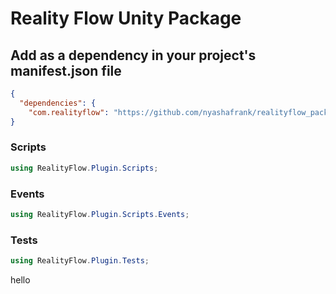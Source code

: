 # Reality Flow Unity Package


## Add as a dependency in your project's manifest.json file

```json
{
  "dependencies": {
    "com.realityflow": "https://github.com/nyashafrank/realityflow_package.git"
}
```

### Scripts

```csharp
using RealityFlow.Plugin.Scripts;
```

### Events

```csharp
using RealityFlow.Plugin.Scripts.Events;
```


### Tests

```csharp
using RealityFlow.Plugin.Tests;
```


hello


